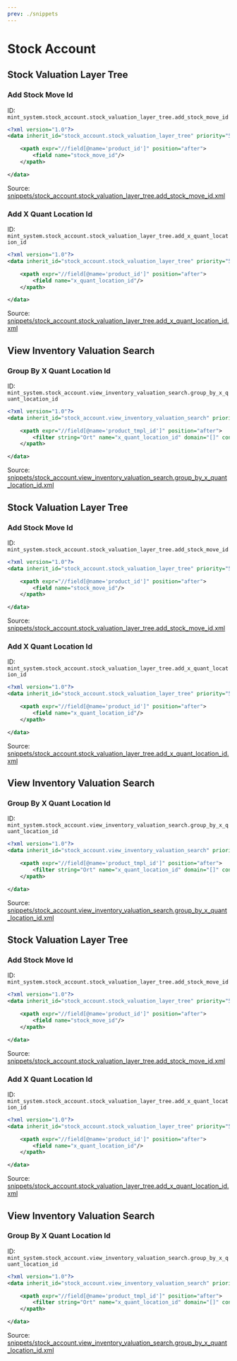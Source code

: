 ```yaml
---
prev: ./snippets
---
```

# Stock Account
## Stock Valuation Layer Tree  
### Add Stock Move Id  
ID: `mint_system.stock_account.stock_valuation_layer_tree.add_stock_move_id`  
```xml
<?xml version="1.0"?>
<data inherit_id="stock_account.stock_valuation_layer_tree" priority="50">

    <xpath expr="//field[@name='product_id']" position="after">
        <field name="stock_move_id"/>
    </xpath>

</data>
```
Source: [snippets/stock_account.stock_valuation_layer_tree.add_stock_move_id.xml](https://github.com/Mint-System/Odoo-Development/tree/14.0/snippets/stock_account.stock_valuation_layer_tree.add_stock_move_id.xml)

### Add X Quant Location Id  
ID: `mint_system.stock_account.stock_valuation_layer_tree.add_x_quant_location_id`  
```xml
<?xml version="1.0"?>
<data inherit_id="stock_account.stock_valuation_layer_tree" priority="50">

    <xpath expr="//field[@name='product_id']" position="after">
        <field name="x_quant_location_id"/>
    </xpath>

</data>
```
Source: [snippets/stock_account.stock_valuation_layer_tree.add_x_quant_location_id.xml](https://github.com/Mint-System/Odoo-Development/tree/14.0/snippets/stock_account.stock_valuation_layer_tree.add_x_quant_location_id.xml)

## View Inventory Valuation Search  
### Group By X Quant Location Id  
ID: `mint_system.stock_account.view_inventory_valuation_search.group_by_x_quant_location_id`  
```xml
<?xml version="1.0"?>
<data inherit_id="stock_account.view_inventory_valuation_search" priority="50">

    <xpath expr="//field[@name='product_tmpl_id']" position="after">
        <filter string="Ort" name="x_quant_location_id" domain="[]" context="{'group_by': 'x_quant_location_id'}"/>
    </xpath>

</data>
```
Source: [snippets/stock_account.view_inventory_valuation_search.group_by_x_quant_location_id.xml](https://github.com/Mint-System/Odoo-Development/tree/14.0/snippets/stock_account.view_inventory_valuation_search.group_by_x_quant_location_id.xml)

## Stock Valuation Layer Tree  
### Add Stock Move Id  
ID: `mint_system.stock_account.stock_valuation_layer_tree.add_stock_move_id`  
```xml
<?xml version="1.0"?>
<data inherit_id="stock_account.stock_valuation_layer_tree" priority="50">

    <xpath expr="//field[@name='product_id']" position="after">
        <field name="stock_move_id"/>
    </xpath>

</data>
```
Source: [snippets/stock_account.stock_valuation_layer_tree.add_stock_move_id.xml](https://github.com/Mint-System/Odoo-Development/tree/14.0/snippets/stock_account.stock_valuation_layer_tree.add_stock_move_id.xml)

### Add X Quant Location Id  
ID: `mint_system.stock_account.stock_valuation_layer_tree.add_x_quant_location_id`  
```xml
<?xml version="1.0"?>
<data inherit_id="stock_account.stock_valuation_layer_tree" priority="50">

    <xpath expr="//field[@name='product_id']" position="after">
        <field name="x_quant_location_id"/>
    </xpath>

</data>
```
Source: [snippets/stock_account.stock_valuation_layer_tree.add_x_quant_location_id.xml](https://github.com/Mint-System/Odoo-Development/tree/14.0/snippets/stock_account.stock_valuation_layer_tree.add_x_quant_location_id.xml)

## View Inventory Valuation Search  
### Group By X Quant Location Id  
ID: `mint_system.stock_account.view_inventory_valuation_search.group_by_x_quant_location_id`  
```xml
<?xml version="1.0"?>
<data inherit_id="stock_account.view_inventory_valuation_search" priority="50">

    <xpath expr="//field[@name='product_tmpl_id']" position="after">
        <filter string="Ort" name="x_quant_location_id" domain="[]" context="{'group_by': 'x_quant_location_id'}"/>
    </xpath>

</data>
```
Source: [snippets/stock_account.view_inventory_valuation_search.group_by_x_quant_location_id.xml](https://github.com/Mint-System/Odoo-Development/tree/14.0/snippets/stock_account.view_inventory_valuation_search.group_by_x_quant_location_id.xml)

## Stock Valuation Layer Tree  
### Add Stock Move Id  
ID: `mint_system.stock_account.stock_valuation_layer_tree.add_stock_move_id`  
```xml
<?xml version="1.0"?>
<data inherit_id="stock_account.stock_valuation_layer_tree" priority="50">

    <xpath expr="//field[@name='product_id']" position="after">
        <field name="stock_move_id"/>
    </xpath>

</data>
```
Source: [snippets/stock_account.stock_valuation_layer_tree.add_stock_move_id.xml](https://github.com/Mint-System/Odoo-Development/tree/14.0/snippets/stock_account.stock_valuation_layer_tree.add_stock_move_id.xml)

### Add X Quant Location Id  
ID: `mint_system.stock_account.stock_valuation_layer_tree.add_x_quant_location_id`  
```xml
<?xml version="1.0"?>
<data inherit_id="stock_account.stock_valuation_layer_tree" priority="50">

    <xpath expr="//field[@name='product_id']" position="after">
        <field name="x_quant_location_id"/>
    </xpath>

</data>
```
Source: [snippets/stock_account.stock_valuation_layer_tree.add_x_quant_location_id.xml](https://github.com/Mint-System/Odoo-Development/tree/14.0/snippets/stock_account.stock_valuation_layer_tree.add_x_quant_location_id.xml)

## View Inventory Valuation Search  
### Group By X Quant Location Id  
ID: `mint_system.stock_account.view_inventory_valuation_search.group_by_x_quant_location_id`  
```xml
<?xml version="1.0"?>
<data inherit_id="stock_account.view_inventory_valuation_search" priority="50">

    <xpath expr="//field[@name='product_tmpl_id']" position="after">
        <filter string="Ort" name="x_quant_location_id" domain="[]" context="{'group_by': 'x_quant_location_id'}"/>
    </xpath>

</data>
```
Source: [snippets/stock_account.view_inventory_valuation_search.group_by_x_quant_location_id.xml](https://github.com/Mint-System/Odoo-Development/tree/14.0/snippets/stock_account.view_inventory_valuation_search.group_by_x_quant_location_id.xml)

